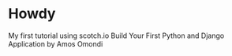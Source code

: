# Howdy
My first tutorial using scotch.io Build Your First Python and Django Application by Amos Omondi
